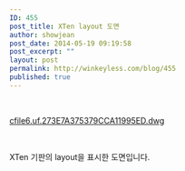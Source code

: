 ```yaml
---
ID: 455
post_title: XTen layout 도면
author: showjean
post_date: 2014-05-19 09:19:58
post_excerpt: ""
layout: post
permalink: http://winkeyless.com/blog/455
published: true
---
```

<p><br /></p><p style="text-align: left;"><a href="http://winkeyless.com/blog/wp-content/uploads/1/cfile6.uf.273E7A375379CCA11995ED.dwg" class="aligncenter" filename="XTen_layout_2000.dwg" filemime="application/octet-stream" />cfile6.uf.273E7A375379CCA11995ED.dwg</a></p><p><br /></p><p>XTen 기판의 layout을 표시한 도면입니다.<br /></p>